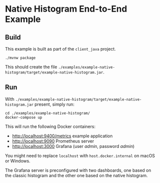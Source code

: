 # Native Histogram End-to-End Example

## Build

This example is built as part of the `client_java` project.

```shell
./mvnw package
```

This should create the file
`./examples/example-native-histogram/target/example-native-histogram.jar`.

## Run

With `./examples/example-native-histogram/target/example-native-histogram.jar` present, simply run:

```shell
cd ./examples/example-native-histogram/
docker-compose up
```

This will run the following Docker containers:

- [http://localhost:9400/metrics](http://localhost:9400/metrics) example application
- [http://localhost:9090](http://localhost:9090) Prometheus server
- [http://localhost:3000](http://localhost:3000) Grafana (user _admin_, password _admin_)

You might need to replace `localhost` with `host.docker.internal` on macOS or Windows.

The Grafana server is preconfigured with two dashboards, one based on the classic histogram and the
other one based on the native histogram.
